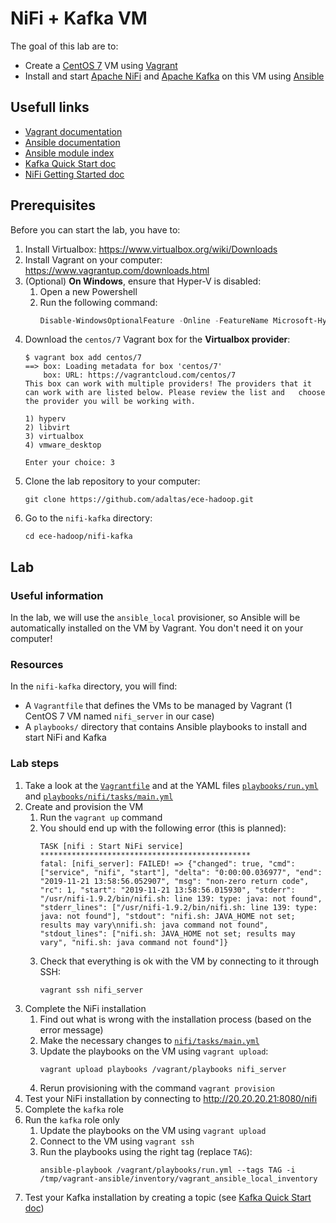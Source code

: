 # NiFi + Kafka VM

The goal of this lab are to:
- Create a [CentOS 7](https://wiki.centos.org/) VM using [Vagrant](https://www.vagrantup.com/)
- Install and start [Apache NiFi](http://nifi.apache.org/) and [Apache Kafka](http://kafka.apache.org/) on this VM using [Ansible](https://www.ansible.com/)

## Usefull links

- [Vagrant documentation](https://www.vagrantup.com/docs/)
- [Ansible documentation](https://docs.ansible.com/ansible/latest/index.html)
- [Ansible module index](https://docs.ansible.com/ansible/latest/modules/modules_by_category.html)
- [Kafka Quick Start doc](http://kafka.apache.org/21/documentation.html#quickstart)
- [NiFi Getting Started doc](https://nifi.apache.org/docs/nifi-docs/html/getting-started.html)

## Prerequisites

Before you can start the lab, you have to:
1. Install Virtualbox: https://www.virtualbox.org/wiki/Downloads
2. Install Vagrant on your computer: https://www.vagrantup.com/downloads.html
3. (Optional) **On Windows**, ensure that Hyper-V is disabled:
   1. Open a new Powershell
   2. Run the following command:
      ```powershell
      Disable-WindowsOptionalFeature -Online -FeatureName Microsoft-Hyper-V-All
      ```
4. Download the `centos/7` Vagrant box for the **Virtualbox provider**:
   ```shell
   $ vagrant box add centos/7
   ==> box: Loading metadata for box 'centos/7'
       box: URL: https://vagrantcloud.com/centos/7
   This box can work with multiple providers! The providers that it
   can work with are listed below. Please review the list and   choose
   the provider you will be working with.
   
   1) hyperv
   2) libvirt
   3) virtualbox
   4) vmware_desktop
   
   Enter your choice: 3
   ```
5. Clone the lab repository to your computer:
   ```
   git clone https://github.com/adaltas/ece-hadoop.git
   ```
6. Go to the `nifi-kafka` directory:
   ```
   cd ece-hadoop/nifi-kafka
   ```

## Lab

### Useful information

In the lab, we will use the `ansible_local` provisioner, so Ansible will be automatically installed on the VM by Vagrant. You don't need it on your computer!

### Resources

In the `nifi-kafka` directory, you will find:
- A `Vagrantfile` that defines the VMs to be managed by Vagrant (1 CentOS 7 VM named `nifi_server` in our case)
- A `playbooks/` directory that contains Ansible playbooks to install and start NiFi and Kafka

### Lab steps

1. Take a look at the [`Vagrantfile`](Vagrantfile) and at the YAML files [`playbooks/run.yml`](playbooks/run.yml) and [`playbooks/nifi/tasks/main.yml`](playbooks/roles/nifi/tasks/main.yml)
2. Create and provision the VM
   1. Run the `vagrant up` command
   2. You should end up with the following error (this is planned): 
      ```shell
      TASK [nifi : Start NiFi service] ***********************************************
      fatal: [nifi_server]: FAILED! => {"changed": true, "cmd": ["service", "nifi", "start"], "delta": "0:00:00.036977", "end": "2019-11-21 13:58:56.052907", "msg": "non-zero return code", "rc": 1, "start": "2019-11-21 13:58:56.015930", "stderr": "/usr/nifi-1.9.2/bin/nifi.sh: line 139: type: java: not found", "stderr_lines": ["/usr/nifi-1.9.2/bin/nifi.sh: line 139: type: java: not found"], "stdout": "nifi.sh: JAVA_HOME not set; results may vary\nnifi.sh: java command not found", "stdout_lines": ["nifi.sh: JAVA_HOME not set; results may vary", "nifi.sh: java command not found"]}
      ```
   3. Check that everything is ok with the VM by connecting to it through SSH:
      ```
      vagrant ssh nifi_server
      ```
3. Complete the NiFi installation
   1. Find out what is wrong with the installation process (based on the error message)
   2. Make the necessary changes to [`nifi/tasks/main.yml`](playbooks/roles/nifi/tasks/main.yml)
   3. Update the playbooks on the VM using `vagrant upload`:
      ```
      vagrant upload playbooks /vagrant/playbooks nifi_server
      ```
   4. Rerun provisioning with the command `vagrant provision`
4. Test your NiFi installation by connecting to http://20.20.20.21:8080/nifi
5. Complete the `kafka` role
6. Run the `kafka` role only
   1. Update the playbooks on the VM using `vagrant upload`
   2. Connect to the VM using `vagrant ssh`
   3. Run the playbooks using the right tag (replace `TAG`):
      ```
      ansible-playbook /vagrant/playbooks/run.yml --tags TAG -i /tmp/vagrant-ansible/inventory/vagrant_ansible_local_inventory
      ```
7. Test your Kafka installation by creating a topic (see [Kafka Quick Start doc](http://kafka.apache.org/21/documentation.html#quickstart))
